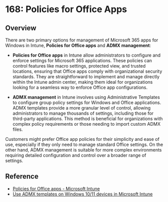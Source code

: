 # 168: Policies for Office Apps

## Overview

There are two primary options for management of Microsoft 365 apps for Windows in Intune, **Policies for Office apps** and **ADMX management**:

* **Policies for Office apps** in Intune allow administrators to configure and enforce settings for Microsoft 365 applications. These policies can control features like macro settings, protected view, and trusted locations, ensuring that Office apps comply with organizational security standards. They are straightforward to implement and manage directly within the Intune admin center, making them ideal for organizations looking for a seamless way to enforce Office app configurations.

* **ADMX management** in Intune involves using Administrative Templates to configure group policy settings for Windows and Office applications. ADMX templates provide a more granular level of control, allowing administrators to manage thousands of settings, including those for third-party applications. This method is beneficial for organizations with complex policy requirements or those needing to import custom ADMX files.

Customers might prefer Office app policies for their simplicity and ease of use, especially if they only need to manage standard Office settings. On the other hand, ADMX management is suitable for more complex environments requiring detailed configuration and control over a broader range of settings.

## Reference

* [Policies for Office apps - Microsoft Intune](https://learn.microsoft.com/en-us/mem/intune/apps/app-office-policies)
* [Use ADMX templates on Windows 10/11 devices in Microsoft Intune](https://learn.microsoft.com/en-us/mem/intune/configuration/administrative-templates-window)


